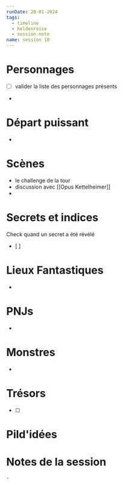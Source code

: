```yaml
---
runDate: 20-01-2024
tags:
  - timeline
  - heldenreise
  - session-note
name: session 10
---
```



# Personnages
- [ ] valider la liste des personnages présents
- 

# Départ puissant
- 


# Scènes
- le challenge de la tour
- discussion avec [[Opus Kettelheimer]]
- 

# Secrets et indices
Check quand un secret a été révélé
- [ ] 

# Lieux Fantastiques
- 

# PNJs
- 

# Monstres
- 

# Trésors
- [ ]


# Pild'idées
> 

# Notes de la session

```
- 
```
